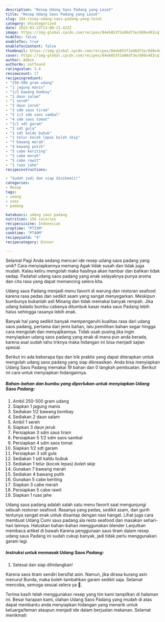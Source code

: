 ```yaml
---
description: "Resep Udang Saos Padang yang Lezat"
title: "Resep Udang Saos Padang yang Lezat"
slug: 204-resep-udang-saos-padang-yang-lezat
category: Uncategorized
date: 2023-03-22T13:00:22.422Z
image: https://img-global.cpcdn.com/recipes/84eb853f2a96df3e/680x482cq70/udang-saos-padang-foto-resep-utama.jpg
hideToc: false
enableToc: true
enableTocContent: false
thumbnail: https://img-global.cpcdn.com/recipes/84eb853f2a96df3e/680x482cq70/udang-saos-padang-foto-resep-utama.jpg
cover: https://img-global.cpcdn.com/recipes/84eb853f2a96df3e/680x482cq70/udang-saos-padang-foto-resep-utama.jpg
author: Admin
authorAv: notfound
ratingvalue: 3.4
reviewcount: 17
recipeingredient:
- "250-500 gram udang"
- "1 jagung manis"
- "1/2 bawang bombay"
- "2 daun salam"
- "1 sereh"
- "3 daun jeruk"
- "3 sdm saus tiram"
- "5 1/2 sdm saos sambal"
- "4 sdm saos tomat"
- "1/2 sdt garam"
- "3 sdt gula"
- "1 sdt kaldu bubuk"
- "1 telur kocok lepas boleh skip"
- "7 bawang merah"
- "4 bawang putih"
- "5 cabe keriting"
- "3 cabe merah"
- "5 cabe rawit"
- "1 ruas jahe"
recipeinstructions:

- "Sudah jadi dan siap dinikmati!"
categories:
- Resep
tags:
- udang
- saos
- padang

katakunci: udang saos padang 
nutrition: 156 calories
recipecuisine: Indonesian
preptime: "PT33M"
cooktime: "PT40M"
recipeyield: "4"
recipecategory: Dinner

---
```



Selamat Pagi Anda sedang mencari ide resep udang saos padang yang unik? Cara menyiapkannya memang Agak tidak susah dan tidak juga mudah. Kalau keliru mengolah maka hasilnya akan hambar dan bahkan tidak sedap. Padahal udang saos padang yang enak selayaknya punya aroma dan cita rasa yang dapat memancing selera kita.


Udang saus Padang menjadi menu favorit di warung dan restoran seafood karena rasa pedas dan sedikit asam yang sangat menyegarkan. Meskipun bumbunya bukanlah asli Minang dan tidak memakai banyak rempah. Jika udang balado bumbu cabenya ditumbuk kasar maka saus Padang lebih halus sehingga rasanya lebih enak.

Banyak hal yang sedikit banyak mempengaruhi kualitas rasa dari udang saos padang, pertama dari jenis bahan, lalu pemilihan bahan segar hingga cara mengolah dan menyajikannya. Tidak usah pusing jika ingin menyiapkan udang saos padang yang enak di mana pun anda berada, karena asal sudah tahu triknya maka hidangan ini bisa menjadi sajian spesial.


Berikut ini ada beberapa tips dan trik praktis yang dapat diterapkan untuk mengolah udang saos padang yang siap dikreasikan. Anda bisa menyiapkan Udang Saos Padang memakai 19 bahan dan 0 langkah pembuatan. Berikut ini cara untuk menyiapkan hidangannya.

<!--inarticleads1-->

##### Bahan-bahan dan bumbu yang diperlukan untuk menyiapkan Udang Saos Padang:

1. Ambil 250-500 gram udang
1. Siapkan 1 jagung manis
1. Sediakan 1/2 bawang bombay
1. Sediakan 2 daun salam
1. Ambil 1 sereh
1. Siapkan 3 daun jeruk
1. Persiapkan 3 sdm saus tiram
1. Persiapkan 5 1/2 sdm saos sambal
1. Persiapkan 4 sdm saos tomat
1. Siapkan 1/2 sdt garam
1. Persiapkan 3 sdt gula
1. Sediakan 1 sdt kaldu bubuk
1. Sediakan 1 telur (kocok lepas) *boleh skip*
1. Gunakan 7 bawang merah
1. Sediakan 4 bawang putih
1. Gunakan 5 cabe keriting
1. Siapkan 3 cabe merah
1. Persiapkan 5 cabe rawit
1. Siapkan 1 ruas jahe


Udang saus padang adalah salah satu menu favorit saat mengunjungi sebuah restoran seafood. Rasanya yang pedas, sedikit asam, dan gurih tentunya sangat enak untuk disantap dengan nasi hangat. Lihat juga cara membuat Udang Cumi saus padang ala resto seafood dan masakan sehari-hari lainnya. Haluskan bahan-bahan menggunakan blender Lanjutkan membaca artikel di bawah Karena penggunaan saus tiram dalam resep udang saus Padang ini sudah cukup banyak, jadi tidak perlu menggunakan garam lagi. 

<!--inarticleads2-->

##### Instruksi untuk memasak Udang Saos Padang:


1. Selesai dan siap dihidangkan!

Karena saos tiram sendiri bersifat asin. Namun, jika dirasa kurang asin menurut Bunda, maka boleh tambahkan garam sedikit saja. Selamat mencoba, semoga sesuai selera ya 🙂. 

Terima kasih telah menggunakan resep yang tim kami tampilkan di halaman ini. Besar harapan kami, olahan Udang Saos Padang yang mudah di atas dapat membantu anda menyiapkan hidangan yang menarik untuk keluarga/teman ataupun menjadi ide dalam berjualan makanan. Selamat menikmati
